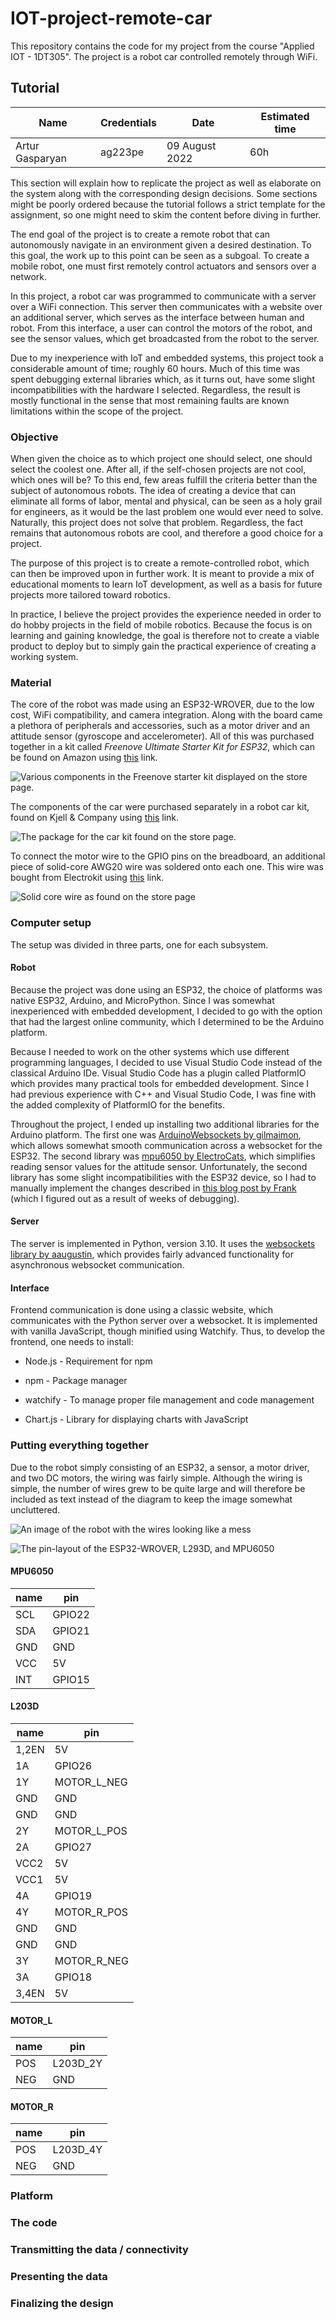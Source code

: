 # IOT-project-remote-car

This repository contains the code for my project from the course "Applied IOT - 1DT305".
The project is a robot car controlled remotely through WiFi.

## Tutorial

| **Name**        | **Credentials** | **Date**        | **Estimated time** |
|-----------------|-----------------|-----------------|--------------------|
| Artur Gasparyan |    ag223pe      | 09 August 2022  | 60h               |

This section will explain how to replicate the project as well as elaborate on the system along with the corresponding design decisions. Some sections might be poorly ordered because the tutorial follows a strict template for the assignment, so one might need to skim the content before diving in further.

The end goal of the project is to create a remote robot that can autonomously navigate in an environment given a desired destination.
To this goal, the work up to this point can be seen as a subgoal.
To create a mobile robot, one must first remotely control actuators and sensors over a network.

In this project, a robot car was programmed to communicate with a server over a WiFi connection.
This server then communicates with a website over an additional server, which serves as the interface between human and robot.
From this interface, a user can control the motors of the robot, and see the sensor values, which get broadcasted from the robot to the server.

Due to my inexperience with IoT and embedded systems, this project took a considerable amount of time; roughly 60 hours. Much of this time was spent debugging external libraries which, as it turns out, have some slight incompatibilities with the hardware I selected.
Regardless, the result is mostly functional in the sense that most remaining faults are known limitations within the scope of the project.

### Objective

When given the choice as to which project one should select, one should select the coolest one.
After all, if the self-chosen projects are not cool, which ones will be?
To this end, few areas fulfill the criteria better than the subject of autonomous robots.
The idea of creating a device that can eliminate all forms of labor, mental and physical, can be seen as a holy grail for engineers, as it would be the last problem one would ever need to solve.
Naturally, this project does not solve that problem.
Regardless, the fact remains that autonomous robots are cool, and therefore a good choice for a project.

The purpose of this project is to create a remote-controlled robot, which can then be improved upon in further work.
It is meant to provide a mix of educational moments to learn IoT development, as well as a basis for future projects more tailored toward robotics.

In practice, I believe the project provides the experience needed in order to do hobby projects in the field of mobile robotics.
Because the focus is on learning and gaining knowledge, the goal is therefore not to create a viable product to deploy but to simply gain the practical experience of creating a working system.

### Material

The core of the robot was made using an ESP32-WROVER, due to the low cost, WiFi compatibility, and camera integration.
Along with the board came a plethora of peripherals and accessories, such as a motor driver and an attitude sensor (gyroscope and accelerometer).
All of this was purchased together in a kit called *Freenove Ultimate Starter Kit for ESP32*, which can be found on Amazon using [this](https://www.amazon.se/gp/product/B08FM2NCST/ref=ppx_yo_dt_b_asin_title_o00_s00?ie=UTF8&psc=1) link.

![Various components in the Freenove starter kit displayed on the store page.](tutorial/freenove-kit.jpg)

The components of the car were purchased separately in a robot car kit, found on Kjell & Company using [this](https://www.kjell.com/se/produkter/el-verktyg/arduino/arduino-tillbehor/robotbyggsats-med-hjul-och-motor-p87065) link.

![The package for the car kit found on the store page.](tutorial/car-kit.png)

To connect the motor wire to the GPIO pins on the breadboard, an additional piece of solid-core AWG20 wire was soldered onto each one.
This wire was bought from Electrokit using [this](https://www.electrokit.com/produkt/kopplingstrad-awg20-entradig-svart-m) link.

![Solid core wire as found on the store page](tutorial/solid-core-wire.jpg)

### Computer setup

The setup was divided in three parts, one for each subsystem.

#### Robot

Because the project was done using an ESP32, the choice of platforms was native ESP32, Arduino, and MicroPython.
Since I was somewhat inexperienced with embedded development, I decided to go with the option that had the largest online community, which I determined to be the Arduino platform.

Because I needed to work on the other systems which use different programming languages, I decided to use Visual Studio Code instead of the classical Arduino IDe.
Visual Studio Code has a plugin called PlatformIO which provides many practical tools for embedded development.
Since I had previous experience with C++ and Visual Studio Code, I was fine with the added complexity of PlatformIO for the benefits.

Throughout the project, I ended up installing two additional libraries for the Arduino platform.
The first one was [ArduinoWebsockets by gilmaimon](https://github.com/gilmaimon/ArduinoWebsockets), which allows somewhat smooth communication across a websocket for the ESP32.
The second library was [mpu6050 by ElectroCats](https://github.com/ElectronicCats/mpu6050), which simplifies reading sensor values for the attitude sensor.
Unfortunately, the second library has some slight incompatibilities with the ESP32 device, so I had to manually implement the changes described in [this blog post by Frank](https://www.fpaynter.com/2019/10/mpu6050-fifo-buffer-management-study/) (which I figured out as a result of weeks of debugging).

#### Server

The server is implemented in Python, version 3.10.
It uses the [websockets library by aaugustin](https://pypi.org/project/websockets/), which provides fairly advanced functionality for asynchronous websocket communication.

#### Interface

Frontend communication is done using a classic website, which communicates with the Python server over a websocket.
It is implemented with vanilla JavaScript, though minified using Watchify.
Thus, to develop the frontend, one needs to install:

* Node.js - Requirement for npm

* npm - Package manager

* watchify - To manage proper file management and code management

* Chart.js - Library for displaying charts with JavaScript

### Putting everything together

Due to the robot simply consisting of an ESP32, a sensor, a motor driver, and two DC motors, the wiring was fairly simple.
Although the wiring is simple, the number of wires grew to be quite large and will therefore be included as text instead of the diagram to keep the image somewhat uncluttered.

![An image of the robot with the wires looking like a mess](tutorial/wires-robot.jpg)

![The pin-layout of the ESP32-WROVER, L293D, and MPU6050](tutorial/pin-layout.png)

#### **MPU6050**

| name | pin |
| -- | -- |
|SCL | GPIO22 |
| SDA | GPIO21 |
| GND | GND |
| VCC | 5V |
| INT | GPIO15 |

#### **L203D**

| name | pin |
| -- | -- |
| 1,2EN | 5V |
| 1A | GPIO26 |
| 1Y | MOTOR_L_NEG |
| GND | GND |
| GND | GND |
| 2Y | MOTOR_L_POS |
| 2A | GPIO27 |
| VCC2 | 5V |
| VCC1 | 5V |
| 4A | GPIO19 |
| 4Y | MOTOR_R_POS |
| GND | GND |
| GND | GND |
| 3Y | MOTOR_R_NEG |
| 3A | GPIO18 |
| 3,4EN | 5V |

#### **MOTOR_L**

| name | pin |
| -- | -- |
| POS | L203D_2Y |
| NEG | GND |

#### **MOTOR_R**

| name | pin |
| -- | -- |
| POS | L203D_4Y |
| NEG | GND |

### Platform

### The code

### Transmitting the data / connectivity

### Presenting the data

### Finalizing the design
